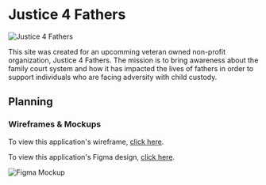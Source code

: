 # Justice 4 Fathers

![Justice 4 Fathers](https://i.imgur.com/b00FH3K.jpg "Justice 4 Fathers")

This site was created for an upcomming veteran owned non-profit organization, Justice 4 Fathers. The mission is to bring awareness about the family court system and how it has impacted the lives of fathers in order to support individuals who are facing adversity with child custody.

<!-- ## Important Links

[View Deployed App](https://alinavoey.github.io/coffee-client/) -->

## Planning

### Wireframes & Mockups
To view this application's wireframe, [click here](https://i.imgur.com/boRTxfT.jpg).

To view this application's Figma design, [click here](https://www.figma.com/file/KnIa5bai7RQCM7XsG5Ncwt/J4F?node-id=0%3A1). 

![Figma Mockup](https://i.imgur.com/TbQ83Dv.jpg "Figma Mockup")
